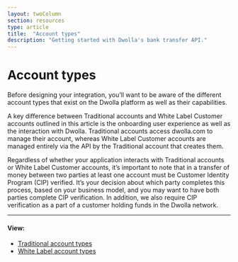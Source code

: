 ```yaml
---
layout: twoColumn
section: resources
type: article
title:  "Account types"
description: "Getting started with Dwolla's bank transfer API."
---
```


# Account types

Before designing your integration, you’ll want to be aware of the different account types that exist on the Dwolla platform as well as their capabilities. 

A key difference between Traditional accounts and White Label Customer accounts outlined in this article is the onboarding user experience as well as the interaction with Dwolla. Traditional accounts access dwolla.com to manage their account, whereas White Label Customer accounts are managed entirely via the API by the Traditional account that creates them. 

Regardless of whether your application interacts with Traditional accounts or White Label Customer accounts, it’s important to note that in a transfer of money between two parties at least one account must be Customer Identity Program (CIP) verified. It’s your decision about which party completes this process, based on your business model, and you may want to have both parties complete CIP verification. In addition, we also require CIP verification as a part of a customer holding funds in the Dwolla network. 

* * *

#### View:

*   [Traditional account types](/resources/account-types/traditional-accounts.html)
*   [White Label account types](/resources/account-types/white-label-accounts.html)